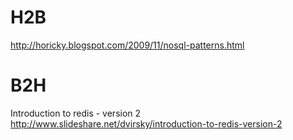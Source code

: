 # H2B
http://horicky.blogspot.com/2009/11/nosql-patterns.html

# B2H
Introduction to redis - version 2
http://www.slideshare.net/dvirsky/introduction-to-redis-version-2





